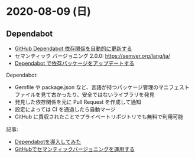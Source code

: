# 2020-08-09 (日)

## Dependabot

- [GitHub Dependabot 依存関係を自動的に更新する](https://docs.github.com/ja/github/administering-a-repository/keeping-your-dependencies-updated-automatically)
- セマンティック バージョニング 2.0.0: https://semver.org/lang/ja/
- [Dependabot で依存パッケージをアップデートする](https://qiita.com/takasp/items/c2907f2da855c207b8ef)

Dependabot:

- Gemfile や package.json など、言語が持つパッケージ管理のマニフェストファイルを見て古かったり、安全ではないライブラリを発見
- 発見した依存関係を元に Pull Request を作成して通知
- 設定によっては CI を通過したら自動マージ
- GitHub に買収されたことでプライベートリポジトリでも無料で利用可能


記事:

- [Dependabotを導入してみた](https://dev.classmethod.jp/articles/dependabot-101/)
- [GitHubでセマンティックバージョニングを運用する](https://qiita.com/kyoh86/items/0d0f46752b3d2db0a0c5)